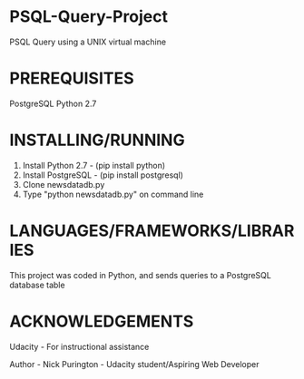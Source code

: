 # PSQL-Query-Project
PSQL Query using a UNIX virtual machine

# PREREQUISITES

PostgreSQL 
Python 2.7

# INSTALLING/RUNNING

1. Install Python 2.7 - (pip install python)
2. Install PostgreSQL - (pip install postgresql)
2. Clone newsdatadb.py
3. Type "python newsdatadb.py" on command line

# LANGUAGES/FRAMEWORKS/LIBRARIES

This project was coded in Python, and sends queries to a PostgreSQL database table

# ACKNOWLEDGEMENTS

Udacity - For instructional assistance

Author - Nick Purington - Udacity student/Aspiring Web Developer
